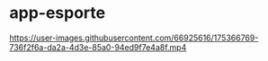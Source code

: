 # app-esporte
 


https://user-images.githubusercontent.com/66925616/175366769-736f2f6a-da2a-4d3e-85a0-94ed9f7e4a8f.mp4


